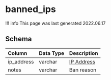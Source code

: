 # banned_ips

!!! info
	This page was last generated 2022.06.17

## Schema

| Column | Data Type | Description |
| :--- | :--- | :--- |
| ip_address | varchar | [IP Address](../../schema/account/account_ip.md) |
| notes | varchar | Ban reason |

